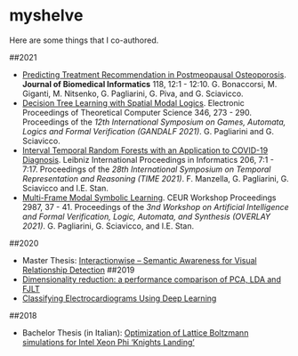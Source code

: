# myshelve
Here are some things that I co-authored.
<!--Most of them in English, some of them in Italian.-->

##2021
- [Predicting Treatment Recommendation in Postmeopausal Osteoporosis](jbi2021.pdf). <strong>Journal of Biomedical Informatics</strong> 118, 12:1 - 12:10. G. Bonaccorsi, M. Giganti, M. Nitsenko, G. Pagliarini, G. Piva, and G. Sciavicco.
- [Decision Tree Learning with Spatial Modal Logics](gandalf2021.pdf). Electronic Proceedings of Theoretical Computer Science 346, 273 - 290.	Proceedings of the <em>12th International Symposium on Games, Automata, Logics and Formal Verification (GANDALF 2021)</em>. G. Pagliarini and G. Sciavicco.
- [Interval Temporal Random Forests with an Application to COVID-19 Diagnosis](LIPIcs-TIME-2021-7.pdf). Leibniz International Proceedings in Informatics 206, 7:1 - 7:17. Proceedings of the <em>28th International Symposium on Temporal Representation and Reasoning (TIME 2021)</em>. F. Manzella, G. Pagliarini, G. Sciavicco and I.E. Stan.
- [Multi-Frame Modal Symbolic Learning](overlay2021.pdf). CEUR Workshop Proceedings 2987, 37 - 41. Proceedings of the <em>3nd Workshop on Artificial Intelligence and Formal Verification, Logic, Automata, and Synthesis (OVERLAY 2021)</em>. G. Pagliarini, G. Sciavicco, and I.E. Stan.

##2020
- Master Thesis: [Interactionwise &ndash; Semantic Awareness for Visual Relationship Detection](thesis-master-interactionwise-vrd-unife.pdf)
##2019
- [Dimensionality reduction: a performance comparison of PCA, LDA and FJLT](algorithms-dim-reduction-comparison.pdf)
- [Classifying Electrocardiograms Using Deep Learning](intro-to-ai-ecg-deep-learning.pdf)

##2018
- Bachelor Thesis (in Italian): [Optimization of Lattice Boltzmann simulations for Intel Xeon Phi ‘Knights Landing’](thesis-bachelor-lattice-boltzmann-unife-[it].pdf)
